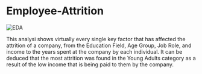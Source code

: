 # Employee-Attrition



![EDA](https://github.com/hohepriester/Employee-Attrition/assets/130974091/23897b30-4f50-441c-a48e-c96bd8084820)




This analysi shows virtually every single key factor that has affected the attrition of a company, from the Education Field, Age Group, Job Role, and income to the years spent at the company by each individual. It can be deduced that the most attrition was found in the Young Adults category as a result of the low income that is being paid to them by the company.


